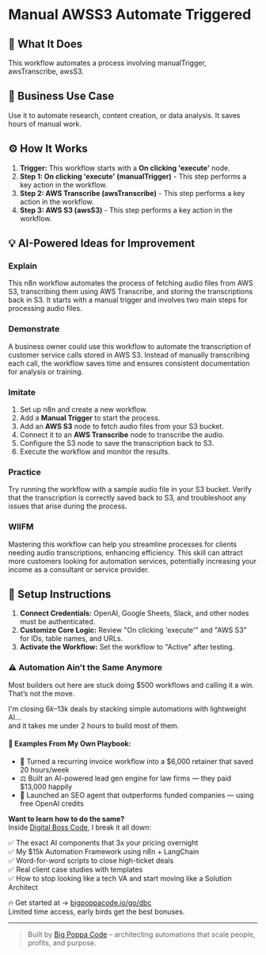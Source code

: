 # Manual AWSS3 Automate Triggered

## 🚀 What It Does
This workflow automates a process involving manualTrigger, awsTranscribe, awsS3.

## 💼 Business Use Case
Use it to automate research, content creation, or data analysis. It saves hours of manual work.

## ⚙️ How It Works
1.  **Trigger:** This workflow starts with a **On clicking 'execute'** node.
2. **Step 1: On clicking 'execute' (manualTrigger)** - This step performs a key action in the workflow.
3. **Step 2: AWS Transcribe (awsTranscribe)** - This step performs a key action in the workflow.
4. **Step 3: AWS S3 (awsS3)** - This step performs a key action in the workflow.

## 💡 AI-Powered Ideas for Improvement
### Explain
This n8n workflow automates the process of fetching audio files from AWS S3, transcribing them using AWS Transcribe, and storing the transcriptions back in S3. It starts with a manual trigger and involves two main steps for processing audio files.

### Demonstrate
A business owner could use this workflow to automate the transcription of customer service calls stored in AWS S3. Instead of manually transcribing each call, the workflow saves time and ensures consistent documentation for analysis or training.

### Imitate
1. Set up n8n and create a new workflow.
2. Add a **Manual Trigger** to start the process.
3. Add an **AWS S3** node to fetch audio files from your S3 bucket.
4. Connect it to an **AWS Transcribe** node to transcribe the audio.
5. Configure the S3 node to save the transcription back to S3.
6. Execute the workflow and monitor the results.

### Practice
Try running the workflow with a sample audio file in your S3 bucket. Verify that the transcription is correctly saved back to S3, and troubleshoot any issues that arise during the process.

### WIIFM
Mastering this workflow can help you streamline processes for clients needing audio transcriptions, enhancing efficiency. This skill can attract more customers looking for automation services, potentially increasing your income as a consultant or service provider.

## 🔧 Setup Instructions
1. **Connect Credentials:** OpenAI, Google Sheets, Slack, and other nodes must be authenticated.
2. **Customize Core Logic:** Review "On clicking 'execute'" and "AWS S3" for IDs, table names, and URLs.
3. **Activate the Workflow:** Set the workflow to "Active" after testing.

### ⚠️ Automation Ain’t the Same Anymore

Most builders out here are stuck doing $500 workflows and calling it a win.  
That’s not the move.  

I'm closing $6k–$13k deals by stacking simple automations with lightweight AI...  
and it takes me under 2 hours to build most of them.

#### 🧠 Examples From My Own Playbook:
- 🔁 Turned a recurring invoice workflow into a $6,000 retainer that saved 20 hours/week  
- ⚖️ Built an AI-powered lead gen engine for law firms — they paid $13,000 happily  
- 🚀 Launched an SEO agent that outperforms funded companies — using free OpenAI credits  

**Want to learn how to do the same?**  
Inside [Digital Boss Code](https://bigpoppacode.io/go/dbc), I break it all down:

✅ The exact AI components that 3x your pricing overnight  
✅ My $15k Automation Framework using n8n + LangChain  
✅ Word-for-word scripts to close high-ticket deals  
✅ Real client case studies with templates  
✅ How to stop looking like a tech VA and start moving like a Solution Architect  

🔥 Get started at → [bigpoppacode.io/go/dbc](https://bigpoppacode.io/go/dbc)  
Limited time access, early birds get the best bonuses.

---
> Built by [Big Poppa Code](https://bigpoppacode.io) – architecting automations that scale people, profits, and purpose.
